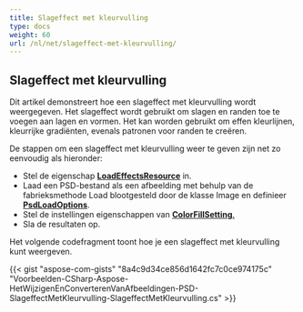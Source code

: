 ```yaml
---
title: Slageffect met kleurvulling
type: docs
weight: 60
url: /nl/net/slageffect-met-kleurvulling/
---
```


## **Slageffect met kleurvulling**
Dit artikel demonstreert hoe een slageffect met kleurvulling wordt weergegeven. Het slageffect wordt gebruikt om slagen en randen toe te voegen aan lagen en vormen. Het kan worden gebruikt om effen kleurlijnen, kleurrijke gradiënten, evenals patronen voor randen te creëren.

De stappen om een slageffect met kleurvulling weer te geven zijn net zo eenvoudig als hieronder:

- Stel de eigenschap [**LoadEffectsResource**](https://reference.aspose.com/psd/net/aspose.psd.imageloadoptions/psdloadoptions/properties/loadeffectsresource) in.
- Laad een PSD-bestand als een afbeelding met behulp van de fabrieksmethode Load blootgesteld door de klasse Image en definieer [**PsdLoadOptions**](https://reference.aspose.com/psd/net/aspose.psd.imageloadoptions/psdloadoptions).
- Stel de instellingen eigenschappen van [**ColorFillSetting**.](https://reference.aspose.com/psd/net/aspose.psd.fileformats.psd.layers.fillsettings/colorfillsettings)
- Sla de resultaten op.

Het volgende codefragment toont hoe je een slageffect met kleurvulling kunt weergeven.

{{< gist "aspose-com-gists" "8a4c9d34ce856d1642fc7c0ce974175c" "Voorbeelden-CSharp-Aspose-HetWijzigenEnConverterenVanAfbeeldingen-PSD-SlageffectMetKleurvulling-SlageffectMetKleurvulling.cs" >}}
